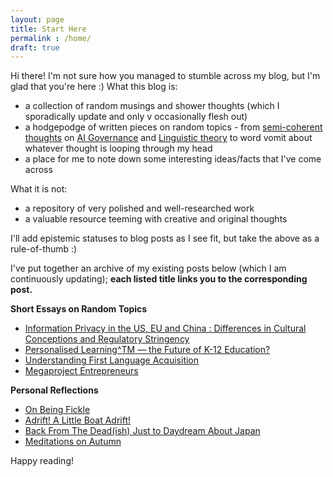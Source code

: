 ```yaml
---
layout: page
title: Start Here
permalink : /home/
draft: true
---
```

 
Hi there! I'm not sure how you managed to stumble across my blog, but I'm glad that you're here :) 
What this blog is: 
 
- a collection of random musings and shower thoughts (which I sporadically update and only v occasionally flesh out)
- a hodgepodge of written pieces on random topics - from [semi-coherent thoughts](https://kwingading.github.io/2020/10/02/Megaproject-Entrepreneurs/) on [AI Governance](https://kwingading.github.io/2021/08/30/Information-Privacy-in-the-US,-EU-and-China-Differences-in-Cultural-Conceptions-and-Regulatory-Stringency/) and [Linguistic theory](https://kwingading.github.io/2020/03/21/Understanding-First-Language-Acquisition/) to word vomit about whatever thought is looping through my head
- a place for me to note down some interesting ideas/facts that I've come across
 
What it is not:
 
- a repository of very polished and well-researched work
- a valuable resource teeming with creative and original thoughts
 
I'll add epistemic statuses to blog posts as I see fit, but take the above as a rule-of-thumb :) 
 
I've put together an archive of my existing posts below (which I am continuously updating); **each listed title links you to the corresponding post.**
 
**Short Essays on Random Topics**
- [Information Privacy in the US, EU and China : Differences in Cultural Conceptions and Regulatory Stringency](https://kwingading.github.io/2021/08/30/Information-Privacy-in-the-US,-EU-and-China-Differences-in-Cultural-Conceptions-and-Regulatory-Stringency/)
- [Personalised Learning^TM — the Future of K-12 Education?](https://kwingading.github.io/2021/06/24/Personalised-LearningTM-the-Future-of-K-12-Education/)
- [Understanding First Language Acquisition](https://kwingading.github.io/2020/03/21/Understanding-First-Language-Acquisition/)
- [Megaproject Entrepreneurs](https://kwingading.github.io/2020/10/02/Megaproject-Entrepreneurs/)
 
**Personal Reflections**
- [On Being Fickle](https://kwingading.github.io/2021/04/18/On-Being-Fickle/)
- [Adrift! A Little Boat Adrift!](https://kwingading.github.io/2021/04/09/Adrift!-A-little-boat-adrift!/)
- [Back From The Dead(ish) Just to Daydream About Japan](https://kwingading.github.io/2021/03/01/Back-From-the-Dead(ish)-Just-to-Daydream-about-Japan/)
- [Meditations on Autumn](https://kwingading.github.io/2020/10/05/Meditations-On-Autumn/) 
 
Happy reading!
 

